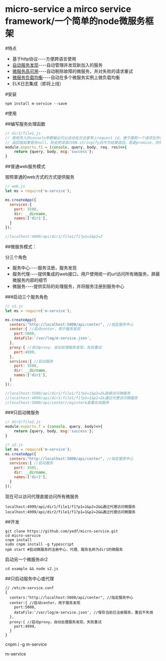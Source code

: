 micro-service a mirco service framework/一个简单的node微服务框架
====

#特点

*   基于http协议----方便跨语言使用
*   [自动服务发现](README-center.md)----自动管理并发现新加入的服务
*   [微服务高可用](README-center.md)----自动剔除故障的微服务，并对失败的请求重试
*   [微服务负载均衡](README-center.md)----自动在多个微服务实例上做负载均衡
*   ELK日志集成（即将上线）

#安装

    npm install m-service --save

#使用

##编写服务处理函数

```javascript
// dir1/file1.js
// 使用传入的console参数输出可以自动在日志里带上request id，便于跟踪一个请求在所有微服务上的日志
// 返回值如果是非null，则会把该值JSON.stringify后作为结果返回，若是promise，则等待promise的结果再返回
module.exports.f1 = (console, query, body, req, res)=>{
	return {query, body, msg:'success'};
}
```

##普通web服务模式

按照普通的web方式的方式提供服务

```javascript
// web.js
let ms = require('m-service');

ms.createApp({
  services:{
    port: 5500,
    dir: __dirname,
    names:['dir1'],
  }
});

//localhost:4000/api/dir1/file1/f1?p1=1&p2=2
```

##微服务模式：

分三个角色

*   服务中心----服务注册，服务发现
*   服务代理----提供集成的web接口，用户使用统一的url访问所有微服务，屏蔽微服务内部的细节
*   微服务----提供实际的处理服务，并将服务注册到服务中心

###启动三个服务角色
```javascript
// s1.js
let ms = require('m-service');

ms.createApp({
  centers:"http://localhost:5000/api/center", //指定服务中心
  center:{ //启动center，用于服务发现
    port:5000,
    dataFile:'/var/log/m-service.json',
  },
  proxy:{ //启动proxy，自动处理服务发现，失败重试
    port:4999,
  },
  services:{ //启动服务
    port: 5500,
    dir: __dirname,
    names:['dir1'],
  }
});

//localhost:5500/api/dir1/file1/f1?p1=1&p2=2&直接访问微服务
//localhost:4999/api/dir1/file1/f1?p1=1&p2=2&通过代理访问微服务
//localhost:5000/api/center/register&查看在线服务
```
###只启动微服务
```javascript
// dir2/file2.js
module.exports.f = (console, query, body)=>{
	return {query, body, msg:'success'};
}

// s2.js
let ms = require('m-service');
ms.createApp({
  centers:"http://localhost:5000/api/center", //指定服务中心
  services:{ //启动服务
    port: 5501,
    dir: __dirname,
    names:['dir2'],
  }
});

```

现在可以访问代理直接访问所有微服务

    localhost:4999/api/dir1/file1/f1?p1=1&p2=2&&通过代理访问微服务
    localhost:4999/api/dir2/file1/f1?p1=1&p2=2&&通过代理访问微服务

##开发
```
git clone https://github.com/yedf/micro-service.git
cd micro-service
cnpm install
sudo cnpm install -g typescript
npm start #启动微服务的注册中心、代理、服务名称为dir1的微服务
```

启动另一个微服务dir2

    cd example && node s2.js

##只启动服务中心或代理
```
// /etc/m-service.conf
{
  centers:"http://localhost:5000/api/center", //指定服务中心
  center:{ //启动center，用于服务发现
    port:5000,
    dataFile:'/var/log/m-service.json', //保存当前已注册服务，重启不失效
  },
  proxy:{ //启动proxy，自动处理服务发现，失败重试
    port:4999,
  }
}
```
cnpm i -g m-service

m-service
